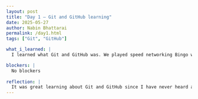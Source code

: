 ```yaml
---
layout: post
title: "Day 1 – Git and GitHub learning"
date: 2025-05-27
author: Nabin Bhattarai
permalink: /day1.html
tags: ["Git", "GitHub"]

what_i_learned: |
  I learned what Git and GitHub was. We played speed networking Bingo which helped me learn more about Git and GitHUb. I also set up my GitHub account. I also gave placement test to know how much I know about Python. 

blockers: |
  No blockers
  
reflection: |
  It was great learning about Git and GitHub since I have never heard and learned about it. Playing speed networking bingo was fun and informational at the same time. It was wonderful getting to know all the participants.
---
```

